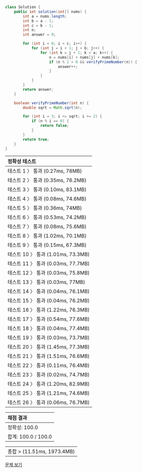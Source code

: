 ```java
class Solution {
    public int solution(int[] nums) {
        int a = nums.length;
        int b = a - 1;
        int c = b - 1;
        int n;
        int answer = 0;

        for (int i = 0; i < c; i++) {
            for (int j = i + 1; j < b; j++) {
                for (int k = j + 1; k < a; k++) {
                    n = nums[i] + nums[j] + nums[k];
                    if (n % 2 > 0 && verifyPrimeNumber(n)) {
                        answer++;
                    }
                }
            }
        }
        return answer;
    }

    boolean verifyPrimeNumber(int n) {
        double sqrt = Math.sqrt(n);

        for (int i = 3; i <= sqrt; i += 2) {
            if (n % i == 0) {
                return false;
            }
        }
        return true;
    }
}
```
 | 정확성 테스트 |
 |  :-  |
 | 테스트 1 〉 통과 (0.27ms, 78MB) |
 | 테스트 2 〉 통과 (0.35ms, 76.2MB) |
 | 테스트 3 〉 통과 (0.10ms, 83.1MB) |
 | 테스트 4 〉 통과 (0.08ms, 74.6MB) |
 | 테스트 5 〉 통과 (0.36ms, 74MB) |
 | 테스트 6 〉 통과 (0.53ms, 74.2MB) |
 | 테스트 7 〉 통과 (0.08ms, 75.6MB) |
 | 테스트 8 〉 통과 (1.02ms, 70.1MB) |
 | 테스트 9 〉 통과 (0.15ms, 67.3MB) |
 | 테스트 10 〉 통과 (1.01ms, 73.3MB) |
 | 테스트 11 〉 통과 (0.03ms, 77.7MB) |
 | 테스트 12 〉 통과 (0.03ms, 75.8MB) |
 | 테스트 13 〉 통과 (0.03ms, 77MB) |
 | 테스트 14 〉 통과 (0.04ms, 76.1MB) |
 | 테스트 15 〉 통과 (0.04ms, 76.2MB) |
 | 테스트 16 〉 통과 (1.22ms, 76.3MB) |
 | 테스트 17 〉 통과 (0.54ms, 77.6MB) |
 | 테스트 18 〉 통과 (0.04ms, 77.4MB) |
 | 테스트 19 〉 통과 (0.03ms, 73.7MB) |
 | 테스트 20 〉 통과 (1.45ms, 77.3MB) |
 | 테스트 21 〉 통과 (1.51ms, 76.6MB) |
 | 테스트 22 〉 통과 (0.11ms, 76.4MB) |
 | 테스트 23 〉 통과 (0.02ms, 74.7MB) |
 | 테스트 24 〉 통과 (1.20ms, 82.9MB) |
 | 테스트 25 〉 통과 (1.21ms, 74.6MB) |
 | 테스트 26 〉 통과 (0.06ms, 76.7MB) |

 | 채점 결과 |
 | :- |
 | 정확성: 100.0 |
 | 합계: 100.0 / 100.0 |

 ||
 | :- |
 | 총합 > (11.51ms, 1973.4MB) |

[문제 보기](https://programmers.co.kr/learn/courses/30/lessons/12977?language=java)